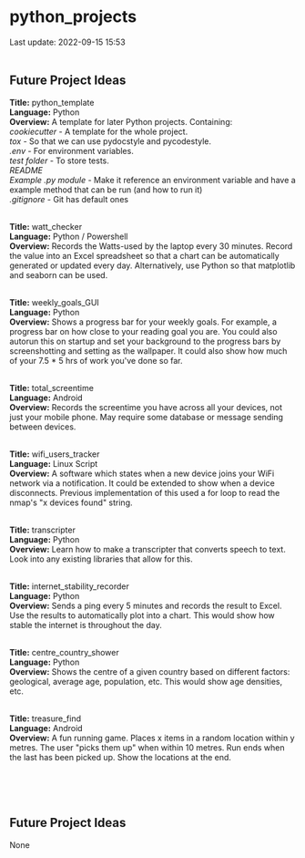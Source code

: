 # python_projects
Last update: 2022-09-15 15:53
<br /><br />
<h2>Future Project Ideas</h2>

<strong>Title:</strong> python_template<br />
<strong>Language:</strong> Python<br />
<strong>Overview:</strong> A template for later Python projects. Containing:
<br><i>cookiecutter</i> - A template for the whole project.
<br><i>tox</i>  - So that we can use pydocstyle and pycodestyle.
<br><i>.env</i>  - For environment variables.
<br><i>test folder</i>  - To store tests.
<br><i>README</i> 
<br><i>Example .py module</i>  - Make it reference an environment variable and have a example method that can be run (and how to run it)
<br><i>.gitignore</i>  - Git has default ones
<br /><br />

<strong>Title:</strong> watt_checker<br />
<strong>Language:</strong> Python / Powershell<br />
<strong>Overview:</strong> Records the Watts-used by the laptop every 30 minutes. Record the value into an Excel spreadsheet so that a chart can be automatically generated or updated every day. Alternatively, use Python so that matplotlib and seaborn can be used.<br /><br />

<strong>Title:</strong> weekly_goals_GUI<br />
<strong>Language:</strong> Python<br />
<strong>Overview:</strong> Shows a progress bar for your weekly goals. For example, a progress bar on how close to your reading goal you are. You could also autorun this on startup and set your background to the progress bars by screenshotting and setting as the wallpaper. It could also show how much of your 7.5 * 5 hrs of work you've done so far.<br /><br />

<strong>Title:</strong> total_screentime<br />
<strong>Language:</strong> Android<br />
<strong>Overview:</strong> Records the screentime you have across all your devices, not just your mobile phone. May require some database or message sending between devices.<br /><br />

<strong>Title:</strong> wifi_users_tracker<br />
<strong>Language:</strong> Linux Script<br />
<strong>Overview:</strong> A software which states when a new device joins your WiFi network via a notification. It could be extended to show when a device disconnects. Previous implementation of this used a for loop to read the nmap's "x devices found" string.<br /><br />

<strong>Title:</strong> transcripter<br />
<strong>Language:</strong> Python<br />
<strong>Overview:</strong> Learn how to make a transcripter that converts speech to text. Look into any existing libraries that allow for this.<br /><br />

<strong>Title:</strong> internet_stability_recorder<br />
<strong>Language:</strong> Python<br />
<strong>Overview:</strong> Sends a ping every 5 minutes and records the result to Excel. Use the results to automatically plot into a chart. This would show how stable the internet is throughout the day.<br /><br />

<strong>Title:</strong> centre_country_shower<br />
<strong>Language:</strong> Python<br />
<strong>Overview:</strong> Shows the centre of a given country based on different factors: geological, average age, population, etc. This would show age densities, etc.<br /><br />

<strong>Title:</strong> treasure_find<br />
<strong>Language:</strong> Android<br />
<strong>Overview:</strong> A fun running game. Places x items in a random location within y metres. The user "picks them up" when within 10 metres. Run ends when the last has been picked up. Show the locations at the end.<br /><br />


<br /><br />
<h2>Future Project Ideas</h2>

None<br />
